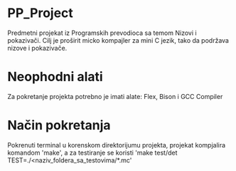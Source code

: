 # PP_Project
Predmetni projekat iz Programskih prevodioca sa temom Nizovi i pokazivači. Cilj je proširit micko kompajler za mini C jezik, tako da podržava nizove i pokazivače.

# Neophodni alati
Za pokretanje projekta potrebno je imati alate: Flex, Bison i GCC Compiler

# Način pokretanja

Pokrenuti terminal u korenskom direktorijumu projekta, projekat kompjalira komandom 'make', a za testiranje se koristi 'make test/det TEST=./<naziv_foldera_sa_testovima/*.mc' 